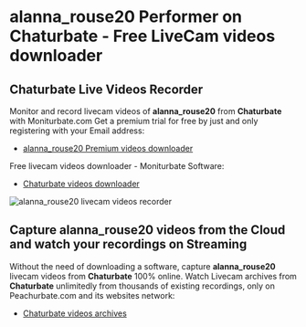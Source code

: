# alanna_rouse20 Performer on Chaturbate - Free LiveCam videos downloader

## Chaturbate Live Videos Recorder

Monitor and record livecam videos of **alanna_rouse20** from **Chaturbate** with Moniturbate.com
Get a premium trial for free by just and only registering with your Email address:
* [alanna_rouse20 Premium videos downloader](https://moniturbate.com/request-demo-licence-key.html)

Free livecam videos downloader - Moniturbate Software:
* [Chaturbate videos downloader](https://moniturbate.com/moniturbate-download-software.html)

![alanna_rouse20 livecam videos recorder](https://peachurnet.com/templates/moniturbate-software.png)


## Capture alanna_rouse20 videos from the Cloud and watch your recordings on Streaming

Without the need of downloading a software, capture **alanna_rouse20** livecam videos from **Chaturbate** 100% online.
Watch Livecam archives from **Chaturbate** unlimitedly from thousands of existing recordings, only on Peachurbate.com and its websites network:
* [Chaturbate videos archives](https://peachurnet.com/)